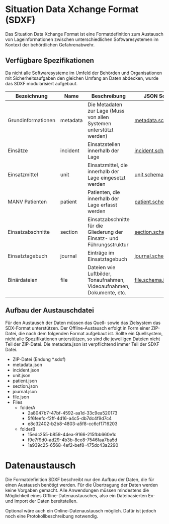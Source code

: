 
# Situation Data Xchange Format (SDXF)
Das Situation Data Xchange Format ist eine Formatdefinition zum Austausch von Lageinformationen zwischen unterschiedlichen Softwaresystemen im Kontext der behördlichen Gefahrenabwehr.

## Verfügbare Spezifikationen
Da nicht alle Softwaresysteme im Umfeld der Behörden und Organisationen mit Sicherheitsaufgaben den gleichen Umfang an Daten abdecken, wurde das SDXF modularisiert aufgebaut.

| Bezeichnung | Name | Beschreibung | JSON Schema |
|--|--|--|--|
| Grundinformationen | metadata | Die Metadaten zur Lage (Muss von allen Systemen unterstützt werden) | [metadata.schema.json](schema/metadata.schema.json)
| Einsätze | incident | Einsatzstellen innerhalb der Lage | [incident.schema.json](schema/incident.schema.json)
| Einsatzmittel | unit | Einsatzmittel, die innerhalb der Lage eingesetzt werden | [unit.schema.json](schema/unit.schema.json)
| MANV Patienten | patient | Patienten, die innerhalb der Lage erfasst werden | [patient.schema.json](schema/patient.schema.json)
| Einsatzabschnitte | section | Einsatzabschnitte für die Gliederung der Einsatz- und Führungsstruktur | [section.schema.json](schema/section.schema.json)
| Einsatztagebuch | journal | Einträge im Einsatztagebuch | [journal.schema.json](schema/journal.schema.json)
| Binärdateien | file | Dateien wie Luftbilder, Tonaufnahmen, Videoaufnahmen, Dokumente, etc. | [file.schema.json](schema/file.schema.json)

## Aufbau der Austauschdatei
Für den Austausch der Daten müssen das Quell- sowie das Zielsystem das SDX-Format unterstützen. Der Offline-Austausch erfolgt in Form einer ZIP-Datei, die nach dem folgenden Format aufgebaut ist. Sollte ein Quellsystem, nicht alle Spezifikationen unterstützen, so sind die jeweiligen Dateien nicht Teil der ZIP-Datei. Die metadata.json ist verpflichtend immer Teil der SDXF Datei.

* ZIP-Datei (Endung *.sdxf)
 * metadata.json
 * incident.json
 * unit.json
 * patient.json
 * section.json
 * journal.json
 * file.json
 * Files
   * folderA
     * 2a8047b7-47bf-4592-aa1d-33c9ea520173
     * 5f6feefc-f2ff-4d16-a4c5-db7dc4f9d7c4
     * e8c32402-b2b8-4803-a5f8-cc6cf1716203
   * folderB
     * 15edc255-b859-44ea-9166-215fbb660e1c
     * f9e7f9d0-ad29-4b3b-8ce8-7546faa7ba5d
     * 1a939c25-6568-4ef2-bef8-475dc43a2290

# Datenaustausch

Die Formatdefinition SDXF beschreibt nur den Aufbau der Daten, die für einen Austausch benötigt werden. Für die Übertragung der Daten werden keine Vorgaben gemacht. Alle Anwendungen müssen mindestens die Möglichkeit eines Offline-Datenaustausches, also ein Dateibasierten Ex- und Import der Daten bereitstellen.

Optional wäre auch ein Online-Datenaustausch möglich. Dafür ist jedoch noch eine Protokollbeschreibung notwendig.
